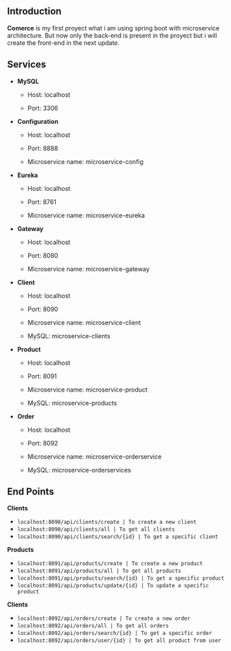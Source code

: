 ## Introduction
**Comerce** is my first proyect what i am using spring boot with microservice architecture.
But now only the back-end is present in the proyect but i will create the front-end in the next update.

## Services
* **MySQL** <p>
   * Host: localhost <p>
   * Port: 3306

* **Configuration** <p>
  * Host: localhost <p>
  * Port: 8888  <p>
  * Microservice name: microservice-config

* **Eureka** <p>
  * Host: localhost  <p>
  * Port: 8761  <p>
  * Microservice name: microservice-eureka

* **Gateway** <p>
  * Host: localhost  <p>
  * Port: 8080  <p>
  * Microservice name: microservice-gateway

* **Client** <p>
  * Host: localhost  <p>
  * Port: 8090  <p>
  * Microservice name: microservice-client  <p>
  * MySQL: microservice-clients

* **Product** <p>
  * Host: localhost  <p>
  * Port: 8091  <p>
  * Microservice name: microservice-product  <p>
  * MySQL: microservice-products

* **Order** <p>
  * Host: localhost  <p>
  * Port: 8092  <p>
  * Microservice name: microservice-orderservice  <p>
  * MySQL: microservice-orderservices

## End Points
**Clients** <p>
* ```localhost:8090/api/clients/create | To create a new client```
* ```localhost:8090/api/clients/all | To get all clients```
* ```localhost:8090/api/clients/search/{id} | To get a specific client```

**Products** <p>
* ```localhost:8091/api/products/create | To create a new product```
* ```localhost:8091/api/products/all | To get all products```
* ```localhost:8091/api/products/search/{id} | To get a specific product```
* ```localhost:8091/api/products/update/{id} | To update a specific product```

**Clients** <p>
* ```localhost:8092/api/orders/create | To create a new order```
* ```localhost:8092/api/orders/all | To get all orders```
* ```localhost:8092/api/orders/search/{id} | To get a specific order```
* ```localhost:8092/api/orders/user/{id} | To get all product from user```


